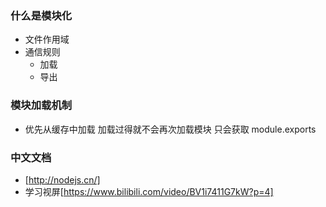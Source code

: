 ### 什么是模块化
  - 文件作用域
  - 通信规则
    + 加载
    + 导出
### 模块加载机制
  - 优先从缓存中加载 加载过得就不会再次加载模块 只会获取 module.exports

### 中文文档
  - [http://nodejs.cn/]
  - 学习视屏[https://www.bilibili.com/video/BV1i7411G7kW?p=4]